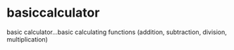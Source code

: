 # basiccalculator
basic calculator...basic calculating functions (addition, subtraction, division, multiplication)
